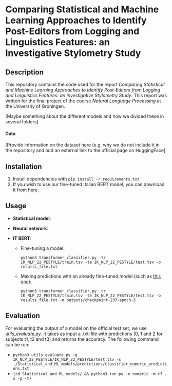 # Comparing Statistical and Machine Learning Approaches to Identify Post-Editors from Logging and Linguistics Features: an Investigative Stylometry Study

## Description
This repository contains the code used for the report *Comparing Statistical and Machine Learning Approaches to Identify Post-Editors from Logging and Linguistics Features: an Investigative Stylometry Study*. This report was written for the final project of the course *Natural Language Processing* at the University of Groningen.

[Maybe something about the different models and how we divided these in several folders]

#### Data

[Provide information on the dataset here (e.g. why we do not include it in the repository and add an external link to the official page on HuggingFace]
## Installation

1. Install dependencies with `pip install -r requirements.txt`
2. If you wish to use our fine-tuned Italian BERT model, you can download it from [here](https://drive.google.com/drive/folders/1pAsYmxCd2ch0zrofpH-C-spYXEsJP7M7?usp=sharing).

## Usage

* __Statistical model__:


* __Neural network__:

* __IT BERT__:
  * Fine-tuning a model:
  
    `python3 transformer_classifier.py -tr IK_NLP_22_PESTYLE/train.tsv -te IK_NLP_22_PESTYLE/test.tsv -o results_file.txt`
  * Making predictions with an already fine-tuned model (such as [this one](https://drive.google.com/drive/folders/1pAsYmxCd2ch0zrofpH-C-spYXEsJP7M7?usp=sharing)):
  
    `python3 transformer_classifier.py -tr IK_NLP_22_PESTYLE/train.tsv -te IK_NLP_22_PESTYLE/test.tsv -o results_file.txt -m outputs/checkpoint-237-epoch-3`




## Evaluation

For evaluating the output of a model on the official test set, we use *utils_evaluate.py*. It takes as input a .txt-file with predictions (0, 1 and 2 for subjects t1, t2 and t3) and returns the accuracy. The following command can be run:

- `python3 utils_evaluate.py -g IK_NLP_22_PESTYLE/IK_NLP_22_PESTYLE/test.tsv -s ./Statistical_and_ML_models/predictions/classifier_numeric_predictions.txt`
- `(cd Statistical_and_ML_models/ && python3 run.py -e numeric -m rf -s -p -t)`
